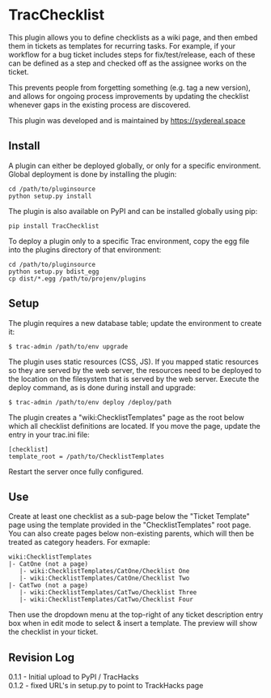 # TracChecklist

This plugin allows you to define checklists as a wiki page, and then embed 
them in tickets as templates for recurring tasks. For example, if your workflow
for a bug ticket includes steps for fix/test/release, each of these can be defined
as a step and checked off as the assignee works on the ticket. 

This prevents people from forgetting something (e.g. tag a new version), and
allows for ongoing process improvements by updating the checklist whenever gaps 
in the existing process are discovered.

This plugin was developed and is maintained by https://sydereal.space


## Install

 A plugin can either be deployed globally, or only for a specific environment. 
 Global deployment is done by installing the plugin:

    cd /path/to/pluginsource
    python setup.py install

The plugin is also available on PyPI and can be installed globally using pip:

    pip install TracChecklist

To deploy a plugin only to a specific Trac environment, copy the egg file into
the plugins directory of that environment:

    cd /path/to/pluginsource
    python setup.py bdist_egg
    cp dist/*.egg /path/to/projenv/plugins


## Setup

The plugin requires a new database table; update the environment to create it:

    $ trac-admin /path/to/env upgrade 

The plugin uses static resources (CSS, JS).  If you mapped static resources so 
they are served by the web server, the resources need to be deployed to the 
location on the filesystem that is served by the web server. Execute the deploy 
command, as is done during install and upgrade: 

	$ trac-admin /path/to/env deploy /deploy/path

The plugin creates a "wiki:ChecklistTemplates" page as the root below which all
checklist definitions are located. If you move the page, update the entry in your
trac.ini file:

    [checklist]
    template_root = /path/to/ChecklistTemplates
 
 Restart the server once fully configured.
 
 
 ## Use

Create at least one checklist as a sub-page below the "Ticket Template" page 
using the template provided in the "ChecklistTemplates" root page. You can also 
create pages below non-existing parents, which will then be treated as category 
headers. For exmaple:

    wiki:ChecklistTemplates
    |- CatOne (not a page)
	   |- wiki:ChecklistTemplates/CatOne/Checklist One
	   |- wiki:ChecklistTemplates/CatOne/Checklist Two
    |- CatTwo (not a page)
	   |- wiki:ChecklistTemplates/CatTwo/Checklist Three
	   |- wiki:ChecklistTemplates/CatTwo/Checklist Four

Then use the dropdown menu at the top-right of any ticket description entry 
box when in edit mode to select & insert a template. The preview will show the 
checklist in your ticket. 


## Revision Log

0.1.1 - Initial upload to PyPI / TracHacks  
0.1.2 - fixed URL's in setup.py to point to TrackHacks page  
